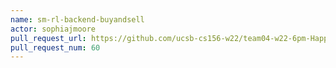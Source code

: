 ```yaml
---
name: sm-rl-backend-buyandsell
actor: sophiajmoore
pull_request_url: https://github.com/ucsb-cs156-w22/team04-w22-6pm-HappyCows/pull/60
pull_request_num: 60
---
```

